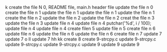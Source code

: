 k
create the file N 0, README file, main.h header file
update the file n 0
create the file n 1
update the file n 1
update the file n 1
update the file n 1
create the file n 2
update the file n 2
update the file n 2
creat the file n 3
update the file n 3
update file n 4
update file n 4
putchar('%d', i / 100);
update file n 4
update file n 4
create filen 5
update file n 5
create file n 6
update file n 6
update the file n 6
update the file n 6
create file n 7
update 7
update 7
o
ll
update 7
hh
kk
create 8
create 9-strcpy.c
update 9-strcpy.c
update 9-strcpy.c
update 9-strcpy.c
update 9
update 9
update 9
